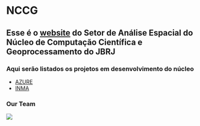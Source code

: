 # NCCG

## Esse é o [website](https://nccg.github.io/) do Setor de Análise Espacial do Núcleo de Computação Científica e Geoprocessamento do JBRJ

### Aqui serão listados os projetos em desenvolvimento do núcleo

- [AZURE](https://portal.azure.com/#home)
- [INMA](https://github.com/Projeto-BHRD-INMA)

### Our Team <span style="color:black">

![](https://i.imgur.com/weXG4Am.png)
